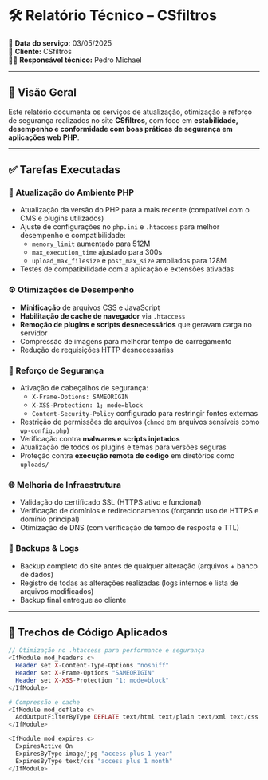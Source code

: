 # 🛠️ Relatório Técnico – CSfiltros

📅 **Data do serviço:** 03/05/2025  
🔧 **Cliente:** CSfiltros  
👨‍💻 **Responsável técnico:** Pedro Michael

---

## 📌 Visão Geral

Este relatório documenta os serviços de atualização, otimização e reforço de segurança realizados no site **CSfiltros**, com foco em **estabilidade, desempenho e conformidade com boas práticas de segurança em aplicações web PHP**.

---

## ✅ Tarefas Executadas

### 🔄 Atualização do Ambiente PHP
- Atualização da versão do PHP para a mais recente (compatível com o CMS e plugins utilizados)
- Ajuste de configurações no `php.ini` e `.htaccess` para melhor desempenho e compatibilidade:
  - `memory_limit` aumentado para 512M
  - `max_execution_time` ajustado para 300s
  - `upload_max_filesize` e `post_max_size` ampliados para 128M
- Testes de compatibilidade com a aplicação e extensões ativadas

### ⚙️ Otimizações de Desempenho
- **Minificação** de arquivos CSS e JavaScript
- **Habilitação de cache de navegador** via `.htaccess`
- **Remoção de plugins e scripts desnecessários** que geravam carga no servidor
- Compressão de imagens para melhorar tempo de carregamento
- Redução de requisições HTTP desnecessárias

### 🔐 Reforço de Segurança
- Ativação de cabeçalhos de segurança:
  - `X-Frame-Options: SAMEORIGIN`
  - `X-XSS-Protection: 1; mode=block`
  - `Content-Security-Policy` configurado para restringir fontes externas
- Restrição de permissões de arquivos (`chmod` em arquivos sensíveis como `wp-config.php`)
- Verificação contra **malwares e scripts injetados**
- Atualização de todos os plugins e temas para versões seguras
- Proteção contra **execução remota de código** em diretórios como `uploads/`

### 🌐 Melhoria de Infraestrutura
- Validação do certificado SSL (HTTPS ativo e funcional)
- Verificação de domínios e redirecionamentos (forçando uso de HTTPS e domínio principal)
- Otimização de DNS (com verificação de tempo de resposta e TTL)

### 💾 Backups & Logs
- Backup completo do site antes de qualquer alteração (arquivos + banco de dados)
- Registro de todas as alterações realizadas (logs internos e lista de arquivos modificados)
- Backup final entregue ao cliente

---

## 🧩 Trechos de Código Aplicados

```php
// Otimização no .htaccess para performance e segurança
<IfModule mod_headers.c>
  Header set X-Content-Type-Options "nosniff"
  Header set X-Frame-Options "SAMEORIGIN"
  Header set X-XSS-Protection "1; mode=block"
</IfModule>

# Compressão e cache
<IfModule mod_deflate.c>
  AddOutputFilterByType DEFLATE text/html text/plain text/xml text/css application/javascript
</IfModule>

<IfModule mod_expires.c>
  ExpiresActive On
  ExpiresByType image/jpg "access plus 1 year"
  ExpiresByType text/css "access plus 1 month"
</IfModule>

